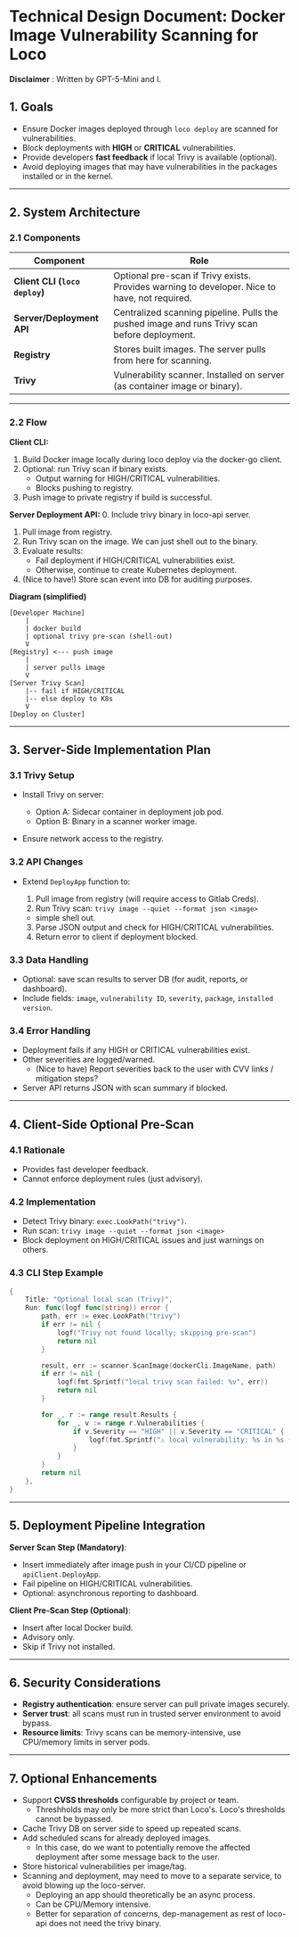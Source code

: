 # Technical Design Document: Docker Image Vulnerability Scanning for Loco

**Disclaimer** : Written by GPT-5-Mini and I.

## **1. Goals**

* Ensure Docker images deployed through `loco deploy` are scanned for vulnerabilities.
* Block deployments with **HIGH** or **CRITICAL** vulnerabilities.
* Provide developers **fast feedback** if local Trivy is available (optional).
* Avoid deploying images that may have vulnerabilities in the packages installed or in the kernel.

---

## **2. System Architecture**

### **2.1 Components**

| Component                      | Role                                                                                         |
| ------------------------------ | -------------------------------------------------------------------------------------------- |
| **Client CLI (`loco deploy`)** | Optional pre-scan if Trivy exists. Provides warning to developer. Nice to have, not required.|
| **Server/Deployment API**      | Centralized scanning pipeline. Pulls the pushed image and runs Trivy scan before deployment. |
| **Registry**                   | Stores built images. The server pulls from here for scanning.                                |
| **Trivy**                      | Vulnerability scanner. Installed on server (as container image or binary).                   |

---

### **2.2 Flow**

**Client CLI:**

1. Build Docker image locally during loco deploy via the docker-go client.
2. Optional: run Trivy scan if binary exists.
   * Output warning for HIGH/CRITICAL vulnerabilities.
   * Blocks pushing to registry.
3. Push image to private registry if build is successful.

**Server Deployment API:**
0. Include trivy binary in loco-api server.
1. Pull image from registry.
2. Run Trivy scan on the image. We can just shell out to the binary.
3. Evaluate results:
   * Fail deployment if HIGH/CRITICAL vulnerabilities exist.
   * Otherwise, continue to create Kubernetes deployment.
4. (Nice to have!) Store scan event into DB for auditing purposes.

**Diagram (simplified)**

```
[Developer Machine]
    |
    | docker build
    | optional trivy pre-scan (shell-out)
    V
[Registry] <--- push image
    |
    | server pulls image
    V
[Server Trivy Scan]
    |-- fail if HIGH/CRITICAL
    |-- else deploy to K8s
    V
[Deploy on Cluster]
```

---

## **3. Server-Side Implementation Plan**

### **3.1 Trivy Setup**

* Install Trivy on server:

  * Option A: Sidecar container in deployment job pod.
  * Option B: Binary in a scanner worker image.
* Ensure network access to the registry.

### **3.2 API Changes**

* Extend `DeployApp` function to:

  1. Pull image from registry (will require access to Gitlab Creds).
  2. Run Trivy scan: `trivy image --quiet --format json <image>`
    - simple shell out.
  3. Parse JSON output and check for HIGH/CRITICAL vulnerabilities.
  4. Return error to client if deployment blocked.

### **3.3 Data Handling**

* Optional: save scan results to server DB (for audit, reports, or dashboard).
* Include fields: `image`, `vulnerability ID`, `severity`, `package`, `installed version`.

### **3.4 Error Handling**

* Deployment fails if any HIGH or CRITICAL vulnerabilities exist.
* Other severities are logged/warned.
    - (Nice to have) Report severities back to the user with CVV links / mitigation steps?
* Server API returns JSON with scan summary if blocked.

---

## **4. Client-Side Optional Pre-Scan**

### **4.1 Rationale**

* Provides fast developer feedback.
* Cannot enforce deployment rules (just advisory).

### **4.2 Implementation**

* Detect Trivy binary: `exec.LookPath("trivy")`.
* Run scan: `trivy image --quiet --format json <image>`
* Block deployment on HIGH/CRITICAL issues and just warnings on others.

### **4.3 CLI Step Example**

```go
{
    Title: "Optional local scan (Trivy)",
    Run: func(logf func(string)) error {
        path, err := exec.LookPath("trivy")
        if err != nil {
            logf("Trivy not found locally; skipping pre-scan")
            return nil
        }

        result, err := scanner.ScanImage(dockerCli.ImageName, path)
        if err != nil {
            logf(fmt.Sprintf("local trivy scan failed: %v", err))
            return nil
        }

        for _, r := range result.Results {
            for _, v := range r.Vulnerabilities {
                if v.Severity == "HIGH" || v.Severity == "CRITICAL" {
                    logf(fmt.Sprintf("⚠️ local vulnerability: %s in %s (%s)", v.Severity, v.PkgName, v.VulnerabilityID))
                }
            }
        }
        return nil
    },
}
```

---

## **5. Deployment Pipeline Integration**

**Server Scan Step (Mandatory)**:

* Insert immediately after image push in your CI/CD pipeline or `apiClient.DeployApp`.
* Fail pipeline on HIGH/CRITICAL vulnerabilities.
* Optional: asynchronous reporting to dashboard.

**Client Pre-Scan Step (Optional)**:

* Insert after local Docker build.
* Advisory only.
* Skip if Trivy not installed.

---

## **6. Security Considerations**

* **Registry authentication**: ensure server can pull private images securely.
* **Server trust**: all scans must run in trusted server environment to avoid bypass.
* **Resource limits**: Trivy scans can be memory-intensive, use CPU/memory limits in server pods.

---

## **7. Optional Enhancements**

* Support **CVSS thresholds** configurable by project or team.
    - Threshholds may only be more strict than Loco's. Loco's thresholds cannot be bypassed.
* Cache Trivy DB on server side to speed up repeated scans.
* Add scheduled scans for already deployed images.
    - In this case, do we want to potentially remove the affected deployment after some message back to the user.
* Store historical vulnerabilities per image/tag.
* Scanning and deployment, may need to move to a separate service, to avoid blowing up the loco-server.
    - Deploying an app should theoretically be an async process.
    - Can be CPU/Memory intensive.
    - Better for separation of concerns, dep-management as rest of loco-api does not need the trivy binary.

